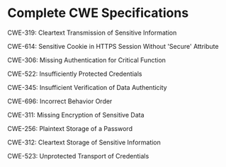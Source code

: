 

# Complete CWE Specifications

CWE-319: Cleartext Transmission of Sensitive Information

CWE-614: Sensitive Cookie in HTTPS Session Without 'Secure' Attribute

CWE-306: Missing Authentication for Critical Function

CWE-522: Insufficiently Protected Credentials

CWE-345: Insufficient Verification of Data Authenticity

CWE-696: Incorrect Behavior Order

CWE-311: Missing Encryption of Sensitive Data

CWE-256: Plaintext Storage of a Password

CWE-312: Cleartext Storage of Sensitive Information

CWE-523: Unprotected Transport of Credentials